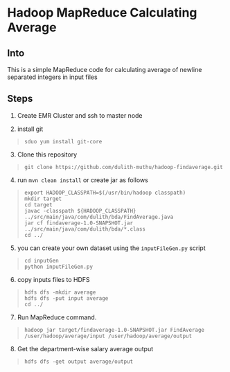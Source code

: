 # Hadoop MapReduce Calculating Average

## Into

This is a simple MapReduce code for calculating average of newline separated integers in input files


## Steps

1) Create EMR Cluster and ssh to master node  

2) install git
> `sduo yum install git-core`

3) Clone this repository
> `git clone https://github.com/dulith-muthu/hadoop-findaverage.git`

4) run `mvn clean install` or create jar as follows
> `export HADOOP_CLASSPATH=$(/usr/bin/hadoop classpath)`   
> `mkdir target`  
> `cd target`  
> `javac -classpath ${HADOOP_CLASSPATH} ../src/main/java/com/dulith/bda/FindAverage.java`  
> `jar cf findaverage-1.0-SNAPSHOT.jar ../src/main/java/com/dulith/bda/*.class`  
> `cd ../`

5) you can create your own dataset using the `inputFileGen.py` script  
> `cd inputGen`  
> `python inputFileGen.py`  

6) copy inputs files to HDFS
> `hdfs dfs -mkdir average`  
> `hdfs dfs -put input average`  
> `cd ../`  

7) Run MapReduce command.
> `hadoop jar target/findaverage-1.0-SNAPSHOT.jar FindAverage /user/hadoop/average/input /user/hadoop/average/output`  

8) Get the department-wise salary average output
> `hdfs dfs -get output average/output`


